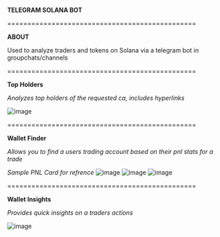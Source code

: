 **TELEGRAM SOLANA BOT**

===============================================

**ABOUT**

Used to analyze traders and tokens on Solana via a telegram bot in groupchats/channels

===============================================

**Top Holders**

*Analyzes top holders of the requested ca, includes hyperlinks*

![image](https://github.com/user-attachments/assets/e7034986-7a0d-4dec-af88-c5dcae18a34f)

===============================================

**Wallet Finder**

*Allows you to find a users trading account based on their pnl stats for a trade* 

*Sample PNL Card for refrence*
![image](https://github.com/user-attachments/assets/26ae8a24-1a9a-479a-85c2-b446a1669127)
![image](https://github.com/user-attachments/assets/d9ccdbb4-13c9-4690-976c-ce9524fc6d6f)
![image](https://github.com/user-attachments/assets/1d74c295-72fa-4d04-858b-b19d4c5de937)

===============================================

**Wallet Insights**

*Provides quick insights on a traders actions*

![image](https://github.com/user-attachments/assets/3f002f9a-0dec-4657-9808-7dc85e69b99a)


